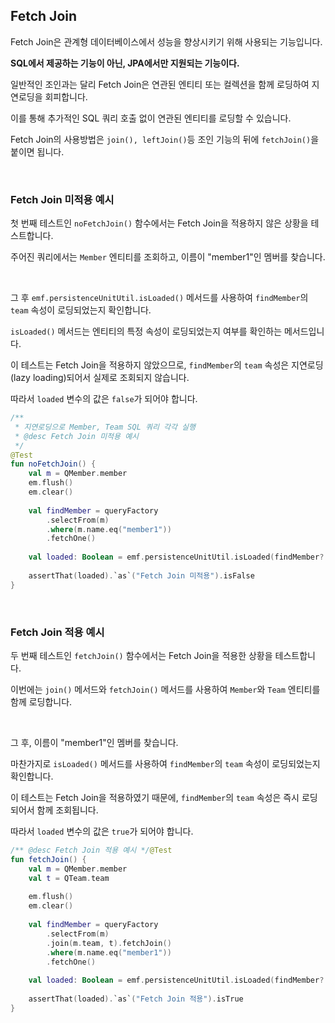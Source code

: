 ## Fetch Join

Fetch Join은 관계형 데이터베이스에서 성능을 향상시키기 위해 사용되는 기능입니다.

**SQL에서 제공하는 기능이 아닌, JPA에서만 지원되는 기능이다.**

일반적인 조인과는 달리 Fetch Join은 연관된 엔티티 또는 컬렉션을 함께 로딩하여 지연로딩을 회피합니다. 

이를 통해 추가적인 SQL 쿼리 호출 없이 연관된 엔티티를 로딩할 수 있습니다.

Fetch Join의 사용방법은 `join(), leftJoin()`등 조인 기능의 뒤에 `fetchJoin()`을 붙이면 됩니다.

<br>

### Fetch Join 미적용 예시

첫 번째 테스트인 `noFetchJoin()` 함수에서는 Fetch Join을 적용하지 않은 상황을 테스트합니다. 

주어진 쿼리에서는 `Member` 엔티티를 조회하고, 이름이 "member1"인 멤버를 찾습니다. 

<br>

그 후 `emf.persistenceUnitUtil.isLoaded()` 메서드를 사용하여 `findMember`의 `team` 속성이 로딩되었는지 확인합니다. 

`isLoaded()` 메서드는 엔티티의 특정 속성이 로딩되었는지 여부를 확인하는 메서드입니다.

이 테스트는 Fetch Join을 적용하지 않았으므로, `findMember`의 `team` 속성은 지연로딩(lazy loading)되어서 실제로 조회되지 않습니다. 

따라서 `loaded` 변수의 값은 `false`가 되어야 합니다.

```kotlin
/**  
 * 지연로딩으로 Member, Team SQL 쿼리 각각 실행  
 * @desc Fetch Join 미적용 예시  
 */  
@Test  
fun noFetchJoin() {  
    val m = QMember.member  
    em.flush()  
    em.clear()  
      
    val findMember = queryFactory  
        .selectFrom(m)  
        .where(m.name.eq("member1"))  
        .fetchOne()  
      
    val loaded: Boolean = emf.persistenceUnitUtil.isLoaded(findMember?.team)  
      
    assertThat(loaded).`as`("Fetch Join 미적용").isFalse  
}
```

<br>

### Fetch Join 적용 예시

두 번째 테스트인 `fetchJoin()` 함수에서는 Fetch Join을 적용한 상황을 테스트합니다.

이번에는 `join()` 메서드와 `fetchJoin()` 메서드를 사용하여 `Member`와 `Team` 엔티티를 함께 로딩합니다.

<br>

그 후, 이름이 "member1"인 멤버를 찾습니다.

마찬가지로 `isLoaded()` 메서드를 사용하여 `findMember`의 `team` 속성이 로딩되었는지 확인합니다.

이 테스트는 Fetch Join을 적용하였기 때문에, `findMember`의 `team` 속성은 즉시 로딩되어서 함께 조회됩니다.

따라서 `loaded` 변수의 값은 `true`가 되어야 합니다.

```kotlin
/** @desc Fetch Join 적용 예시 */@Test  
fun fetchJoin() {  
    val m = QMember.member  
    val t = QTeam.team  
  
    em.flush()  
    em.clear()  
  
    val findMember = queryFactory  
        .selectFrom(m)  
        .join(m.team, t).fetchJoin()  
        .where(m.name.eq("member1"))  
        .fetchOne()  
  
    val loaded: Boolean = emf.persistenceUnitUtil.isLoaded(findMember?.team)  
  
    assertThat(loaded).`as`("Fetch Join 적용").isTrue  
}
```

